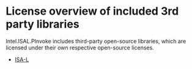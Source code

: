 # License overview of included 3rd party libraries

Intel.ISAL.PInvoke includes third-party open-source libraries, which are licensed under their own respective open-source licenses.

- [ISA-L](https://github.com/intel/isa-l/blob/master/LICENSE)
